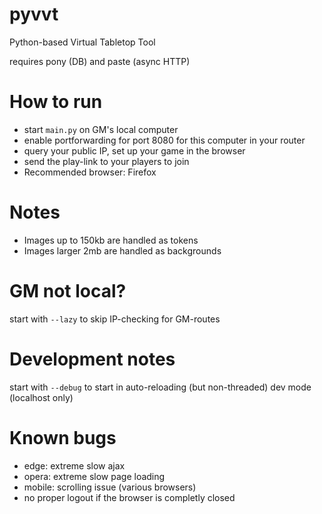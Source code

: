 # pyvvt
Python-based Virtual Tabletop Tool

requires pony (DB) and paste (async HTTP)

# How to run
- start `main.py` on GM's local computer
- enable portforwarding for port 8080 for this computer in your router
- query your public IP, set up your game in the browser
- send the play-link to your players to join
- Recommended browser: Firefox

# Notes
- Images up to 150kb are handled as tokens
- Images larger 2mb are handled as backgrounds

# GM not local?
start with `--lazy` to skip IP-checking for GM-routes

# Development notes
start with `--debug` to start in auto-reloading (but non-threaded) dev mode (localhost only)


# Known bugs
- edge: extreme slow ajax
- opera: extreme slow page loading
- mobile: scrolling issue (various browsers)
- no proper logout if the browser is completly closed
